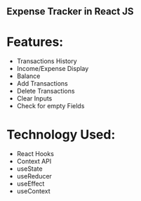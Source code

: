 ## Expense Tracker in React JS
# Features: 
- Transactions History
- Income/Expense Display
- Balance
- Add Transactions
- Delete Transactions
- Clear Inputs
- Check for empty Fields


# Technology Used:
- React Hooks
- Context API
- useState
- useReducer
- useEffect
- useContext
